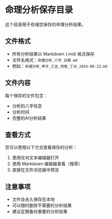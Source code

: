 # 命理分析保存目录

这个目录用于存储您保存的命理分析结果。

## 文件格式

- 所有分析结果以 Markdown (.md) 格式保存
- 文件名格式：`命理分析_八字_日期.md`
- 例如：`命理分析_甲子_乙丑_丙寅_丁卯_2024-08-23.md`

## 文件内容

每个保存的文件包含：
- 分析的八字信息
- 分析时间
- 完整的AI分析结果

## 查看方式

您可以使用以下方式查看保存的分析：
1. 使用任何文本编辑器打开
2. 使用 Markdown 编辑器查看（推荐）
3. 直接在文件浏览器中预览

## 注意事项

- 文件会永久保存在本地
- 可以随时删除不需要的分析结果
- 建议定期备份重要的分析结果


